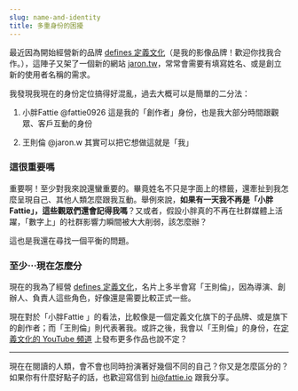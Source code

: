 ```yaml
---
slug: name-and-identity
title: 多重身份的困擾
---
```

最近因為開始經營新的品牌 [defines 定義文化](https://defines.tw)（是我的影像品牌！歡迎你找我合作。），這陣子又架了一個新的網站 [jaron.tw](https://jaron.tw)，常常會需要有填寫姓名、或是創立新的使用者名稱的需求。

我發現我現在的身份定位搞得好混亂，過去大概可以是簡單的二分法：

<!-- truncate -->

1. 小胖Fattie @fattie0926
   這是我的「創作者」身份，也是我大部分時間跟觀眾、客戶互動的身份

2. 王則倫 @jaron.w
   其實可以把它想做這就是「我」

### 這很重要嗎

重要啊！至少對我來說還蠻重要的。畢竟姓名不只是字面上的標籤，還牽扯到我怎麼呈現自己、其他人類怎麼跟我互動。舉例來說，**如果有一天我不再是「小胖Fattie」，這些觀眾們還會記得我嗎**？又或者，假設小胖真的不再在社群媒體上活躍，「數字上」的社群影響力瞬間被大大削弱，該怎麼辦？

這也是我還在尋找一個平衡的問題。

### 至少⋯現在怎麼分

現在的我為了經營 [defines 定義文化](https://defines.tw)，名片上多半會寫「王則倫」，因為導演、創辦人、負責人這些角色，好像還是需要比較正式一些。

現在對於「小胖Fattie 」的看法，比較像是一個定義文化旗下的子品牌、或是旗下的創作者；而「王則倫」則代表著我。或許之後，我會以「王則倫」的身份，在[定義文化的 YouTube 頻道](https://youtube.com/@definestw) 上發布更多作品也說不定？

---

現在在閱讀的人類，會不會也同時扮演著好幾個不同的自己？你又是怎麼區分的？如果你有什麼好點子的話，也歡迎寫信到 hi@fattie.io 跟我分享。